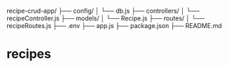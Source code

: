 recipe-crud-app/
├── config/
│   └── db.js
├── controllers/
│   └── recipeController.js
├── models/
│   └── Recipe.js
├── routes/
│   └── recipeRoutes.js
├── .env
├── app.js
├── package.json
├── README.md
# recipes
